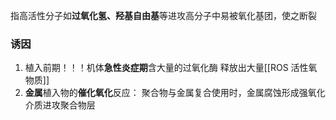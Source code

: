 指高活性分子如**过氧化氢、羟基自由基**等进攻高分子中易被氧化基团，使之断裂




### 诱因
1. 植入前期！！！机体**急性炎症期**含大量的过氧化酶
	释放出大量[[ROS 活性氧物质]]
2. **金属**植入物的**催化氧化**反应：
	聚合物与金属复合使用时，金属腐蚀形成强氧化介质进攻聚合物层